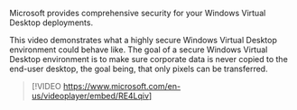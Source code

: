 Microsoft provides comprehensive security for your Windows Virtual Desktop deployments. 

This video demonstrates what a highly secure Windows Virtual Desktop environment could behave like. The goal of a secure Windows Virtual Desktop environment is to make sure corporate data is never copied to the end-user desktop, the goal being, that only pixels can be transferred.


>[!VIDEO https://www.microsoft.com/en-us/videoplayer/embed/RE4Lqiv]

